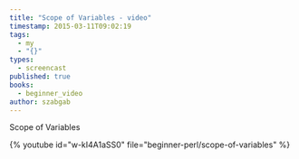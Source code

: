 ```yaml
---
title: "Scope of Variables - video"
timestamp: 2015-03-11T09:02:19
tags:
  - my
  - "{}"
types:
  - screencast
published: true
books:
  - beginner_video
author: szabgab
---
```



Scope of Variables


{% youtube id="w-kI4A1aSS0" file="beginner-perl/scope-of-variables" %}
